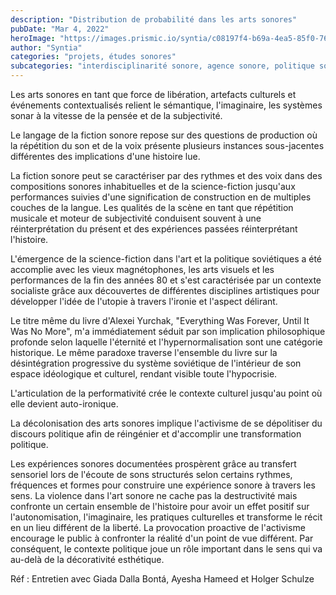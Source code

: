 ```yaml
---
description: "Distribution de probabilité dans les arts sonores"
pubDate: "Mar 4, 2022"
heroImage: "https://images.prismic.io/syntia/c08197f4-b69a-4ea5-85f0-76dbf2b59d6d_la-musique-1939.jpg?auto=compress,format"
author: "Syntia"
categories: "projets, études sonores"
subcategories: "interdisciplinarité sonore, agence sonore, politique sonore, données discrètes, distribution de probabilité"
---
```


Les arts sonores en tant que force de libération, artefacts culturels et événements contextualisés relient le sémantique, l'imaginaire, les systèmes sonar à la vitesse de la pensée et de la subjectivité.

Le langage de la fiction sonore repose sur des questions de production où la répétition du son et de la voix présente plusieurs instances sous-jacentes différentes des implications d'une histoire lue.

La fiction sonore peut se caractériser par des rythmes et des voix dans des compositions sonores inhabituelles et de la science-fiction jusqu'aux performances suivies d'une signification de construction en de multiples couches de la langue. Les qualités de la scène en tant que répétition musicale et moteur de subjectivité conduisent souvent à une réinterprétation du présent et des expériences passées réinterprétant l'histoire.

L'émergence de la science-fiction dans l'art et la politique soviétiques a été accomplie avec les vieux magnétophones, les arts visuels et les performances de la fin des années 80 et s'est caractérisée par un contexte socialiste grâce aux découvertes de différentes disciplines artistiques pour développer l'idée de l'utopie à travers l'ironie et l'aspect délirant.

Le titre même du livre d'Alexei Yurchak, "Everything Was Forever, Until It Was No More", m'a immédiatement séduit par son implication philosophique profonde selon laquelle l'éternité et l'hypernormalisation sont une catégorie historique. Le même paradoxe traverse l'ensemble du livre sur la désintégration progressive du système soviétique de l'intérieur de son espace idéologique et culturel, rendant visible toute l'hypocrisie.

L'articulation de la performativité crée le contexte culturel jusqu'au point où elle devient auto-ironique.

La décolonisation des arts sonores implique l'activisme de se dépolitiser du discours politique afin de réingénier et d'accomplir une transformation politique.

Les expériences sonores documentées prospèrent grâce au transfert sensoriel lors de l'écoute de sons structurés selon certains rythmes, fréquences et formes pour construire une expérience sonore à travers les sens. La violence dans l'art sonore ne cache pas la destructivité mais confronte un certain ensemble de l'histoire pour avoir un effet positif sur l'autonomisation, l'imaginaire, les pratiques culturelles et transforme le récit en un lieu différent de la liberté. La provocation proactive de l'activisme encourage le public à confronter la réalité d'un point de vue différent. Par conséquent, le contexte politique joue un rôle important dans le sens qui va au-delà de la décorativité esthétique.

Réf : Entretien avec Giada Dalla Bontá, Ayesha Hameed et Holger Schulze